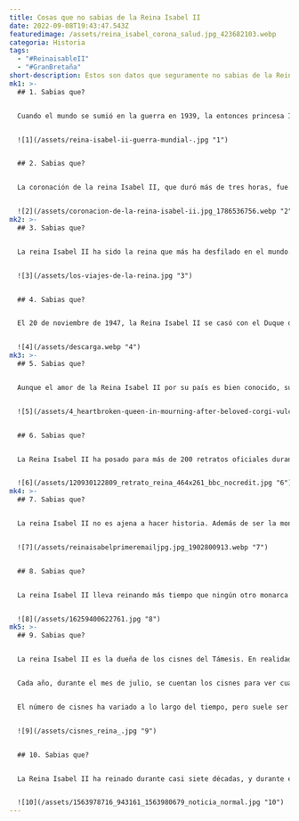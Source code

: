 ```yaml
---
title: Cosas que no sabias de la Reina Isabel II
date: 2022-09-08T19:43:47.543Z
featuredimage: /assets/reina_isabel_corona_salud.jpg_423682103.webp
categoria: Historia
tags:
  - "#ReinaisableII"
  - "#GranBretaña"
short-description: Estos son datos que seguramente no sabias de la Reina Isabel II
mk1: >-
  ## 1. Sabias que?


  Cuando el mundo se sumió en la guerra en 1939, la entonces princesa Isabel se alistó en el ejército británico junto con su marido, el príncipe Felipe. Durante los seis años siguientes, la pareja real sirvió a su país de diversas maneras. Isabel trabajó como mecánica y condujo ambulancias mientras Felipe servía en la Marina. En 1945, Isabel fue destinada a Alemania como parte del Servicio Territorial Auxiliar, convirtiéndose en el primer miembro femenino de la Familia Real en servir en las Fuerzas Armadas. Cuando la guerra llegó a su fin, Isabel y Felipe continuaron su servicio viajando por Gran Bretaña y Europa, ayudando a levantar la moral y apoyando los esfuerzos para reconstruir las comunidades destrozadas. Las experiencias de la pareja en tiempos de guerra les marcaron mucho, inculcándoles un profundo sentido del deber hacia su país y su gente. Isabel siguió siendo reina durante más de siete décadas, desempeñando sus funciones con gracia y dignidad. Sigue siendo un símbolo perdurable de fuerza y estabilidad en tiempos de agitación, un icono de esperanza para las generaciones venideras.


  ![1](/assets/reina-isabel-ii-guerra-mundial-.jpg "1")


  ## 2. Sabias que? 


  La coronación de la reina Isabel II, que duró más de tres horas, fue un acontecimiento fastuoso, propio de una de las monarcas más poderosas del mundo. El evento también fue histórico por otra razón, ya que fue el primero en ser televisado en directo. En aquel momento, sólo siete millones de personas en el Reino Unido tenían acceso a la televisión, pero eso no impidió que 11 millones sintonizaran el evento. Para los que pudieron verlo, fue una oportunidad fascinante de presenciar de cerca un acontecimiento trascendental. Aunque la tecnología ha cambiado desde entonces y las retransmisiones en directo son ahora habituales, la coronación de 1953 sigue siendo un hito importante tanto en la historia británica como en la de la televisión.


  ![2](/assets/coronacion-de-la-reina-isabel-ii.jpg_1786536756.webp "2")
mk2: >-
  ## 3. Sabias que?


  La reina Isabel II ha sido la reina que más ha desfilado en el mundo. No es de extrañar que al haber sido la reina que más tiempo ha estado en el Reino Unido tenga varios récords. Uno de ellos es que ha sido la monarca británica que más ha viajado. En total visitó más de 100 países durante su reinado (ha realizado más de 150 visitas al extranjero). Podríamos decir que su país favorito fue Canadá con un total de 22 veces, seguido de Francia con 13 viajes. La reina realizó su primera gira por el extranjero en 1951 (a países de la Commonwealth), justo después de que su marido accediera al trono y ella se convirtiera en reina consorte. Tras la muerte de Jorge VI, realizó un viaje oficial a París en febrero de 1952. Desde entonces, ha viajado por todo el mundo en numerosas ocasiones, tanto en visitas de Estado como en giras para representar a Gran Bretaña en diversos eventos internacionales. Por ejemplo, asistió al funeral de John F. Kennedy en Washington D.C. en 1963 o a la boda del Príncipe Carlos y Lady Diana Spencer en 1981. En los últimos años ha realizado numerosas visitas de Estado a países como China, Japón o Ghana. Durante su reinado, también ha intentado fomentar las buenas relaciones entre las diferentes religiones y culturas del mundo, por ejemplo, visitando una mezquita en Abu Dhabi durante una visita de Estado a los Emiratos Árabes Unidos en 1986. La reina Isabel II es, sin duda, una de las Jefas de Estado que más ha viajado por el mundo y sus viajes han contribuido a fomentar un mejor entendimiento y comunicación entre diferentes culturas y religiones.


  ![3](/assets/los-viajes-de-la-reina.jpg "3")


  ## 4. Sabias que?


  El 20 de noviembre de 1947, la Reina Isabel II se casó con el Duque de Edimburgo en la Abadía de Westminster. El vestido que lució fue diseñado por Norman Hartnell, pero debido al racionamiento textil como consecuencia de la Segunda Guerra Mundial, tuvo que comprar el material utilizando cupones de racionamiento. Hartnell acabó utilizando unos 200 metros de raso y tafetán de color marfil, junto con 10.000 cristales y perlas. El vestido tenía un corpiño ajustado y una amplia falda sostenida por aros. A pesar de las restricciones impuestas por la guerra, Hartnell consiguió crear un vestido tan bello como elegante. El hecho de que Isabel estuviera dispuesta a utilizar sus cupones de racionamiento para comprar su vestido de novia es un testimonio de su compromiso con el apoyo a la industria británica en tiempos difíciles.


  ![4](/assets/descarga.webp "4")
mk3: >-
  ## 5. Sabias que?


  Aunque el amor de la Reina Isabel II por su país es bien conocido, su adoración por sus numerosos Corgis puede resultar sorprendente para algunos. A lo largo de su vida, la Reina tuvo más de 30 de estos queridos perros, la mayoría de los cuales descendían de su primer Corgi, Susan. Regalada en su 18º cumpleaños, en 1944, Susan se convirtió rápidamente en un miembro muy querido de la familia real, e Isabel II disfrutaba mucho viendo a sus Corgis retozar en los jardines del Palacio de Buckingham. Además de su compañía, los Corgis de la Reina eran un importante símbolo de la realeza británica, y su imagen aparecía a menudo en recuerdos y otros productos. Aunque ya no están entre nosotros, los Corgis de la Reina siempre serán recordados como una parte importante de su vida.


  ![5](/assets/4_heartbroken-queen-in-mourning-after-beloved-corgi-vulcan-dies-leaving-her-with-one-dog.webp "5")


  ## 6. Sabias que?


  La Reina Isabel II ha posado para más de 200 retratos oficiales durante su reinado, una tradición entre los miembros de la familia real. El primer retrato fue realizado cuando tenía sólo siete años por el artista anglo-húngaro Philip Alexius de Laszlo. El retrato más reciente fue tomado el 25 de mayo en el Castillo de Windsor y publicado como parte de las celebraciones del Jubileo de Platino de la Reina. Aunque cada retrato capta un aspecto diferente de la personalidad de la Reina, todos ellos la muestran como una figura fuerte y matriarcal. De hecho, la reina Isabel es una de las monarcas que más tiempo ha reinado en la historia de Gran Bretaña, y sus retratos son un testimonio de su sabiduría y gracia duraderas.


  ![6](/assets/120930122809_retrato_reina_464x261_bbc_nocredit.jpg "6")
mk4: >-
  ## 7. Sabias que?


  La reina Isabel II no es ajena a hacer historia. Además de ser la monarca más longeva de la historia británica, ha sido testigo de algunos de los avances tecnológicos más importantes del último siglo. En 1976, volvió a ser noticia al enviar su primer correo electrónico. Utilizando un ordenador durante una visita al Royal Radar Establishment, la Reina dirigió un mensaje al Secretario de Defensa estadounidense para inaugurar formalmente una colaboración entre el Reino Unido y Estados Unidos en el desarrollo de un lenguaje de programación militar. Aunque hoy en día esto no parezca un acontecimiento trascendental, en su momento se consideró un gran golpe para las relaciones de Gran Bretaña con Estados Unidos. De hecho, algunos incluso atribuyen a la Reina haber contribuido a forjar la "relación especial" entre ambos países. Independientemente de su papel en los asuntos internacionales, no cabe duda de que Isabel II siempre ha estado a la vanguardia del cambio, tanto en su país como en el resto del mundo.


  ![7](/assets/reinaisabelprimeremailjpg.jpg_1902800913.webp "7")


  ## 8. Sabias que?


  La reina Isabel II lleva reinando más tiempo que ningún otro monarca en la historia de Gran Bretaña, y en el transcurso de su largo reinado se ha asociado estrechamente con muchos aspectos diferentes de la cultura británica, incluido el deporte. El fútbol, en particular, siempre ha ocupado un lugar especial en el corazón de la reina. En 1953, el año de su coronación, la Reina Isabel II entregó la Copa FA al equipo ganador. Fue el primer trofeo deportivo que enterró, y consolidó su condición de aficionada al fútbol. En 1966, Inglaterra ganó su primera y única Copa del Mundo, y la Reina Isabel II entregó el trofeo a Bobby Moore, el capitán del equipo ganador. Esta trascendental ocasión es sólo un ejemplo de cómo la reina ha utilizado su plataforma para apoyar y promover el fútbol británico.


  ![8](/assets/16259400622761.jpg "8")
mk5: >-
  ## 9. Sabias que?


  La reina Isabel II es la dueña de los cisnes del Támesis. En realidad, es una tradición de 800 años que el monarca de turno sea el dueño de los cisnes que habitan el Támesis. Esta tradición nació para proteger a las aves que eran muy cazadas en el siglo XII, pero se mantiene hasta hoy y ahora incluso sirve para educar a la gente sobre la preservación de la especie.


  Cada año, durante el mes de julio, se cuentan los cisnes para ver cuántos tiene la reina (o el rey a partir de ahora). Una persona es elegida como Soberano Marcador de Cisnes y parte con su tripulación en botes para recorrer casi 200 kilómetros por el Támesis. Desde hace 800 años se hace prácticamente de la misma manera: encuentran a los cisnes, los sacan del agua y comprueban si están heridos antes de devolverlos. Todo el proceso dura unas dos semanas y al final tienen una buena idea de cuántos cisnes hay en total 


  El número de cisnes ha variado a lo largo del tiempo, pero suele ser de unos 2.000, aunque la cifra ha llegado a ser de 5.000 y de sólo 35. En los últimos años, el número de cisnes ha disminuido debido, en gran medida, al aumento de la depredación por parte de zorros y otros animales, pero también por el envenenamiento con plomo de los aparejos de pesca y la basura que se deja en las orillas del río. Sin embargo, gracias a los esfuerzos de conservación liderados por el Queen's Swan Marker y otros, el número de ejemplares ha vuelto a aumentar lentamente y existe la esperanza de que esta magnífica especie siga adornando el Támesis durante muchos siglos.


  ![9](/assets/cisnes_reina_.jpg "9")


  ## 10. Sabias que?


  La Reina Isabel II ha reinado durante casi siete décadas, y durante ese tiempo ha visto pasar a un total de 16 Primeros Ministros diferentes. El primero fue Winston Churchill, que ocupó el cargo de 1951 a 1955. Churchill fue un estadista legendario y uno de los líderes más famosos del siglo XX. Le sucedió Anthony Eden, que ocupó el cargo durante menos de dos años antes de dimitir por motivos de salud. Harold Macmillan tomó el relevo y ocupó el cargo durante seis años, hasta que también dimitió por motivos de salud. Tras Macmillan llegó Alec Douglas-Home, que ocupó el cargo durante menos de un año antes de perder las elecciones generales de 1964. Harold Wilson se convirtió entonces en Primer Ministro y ocupó el cargo durante dos mandatos, hasta que se retiró en 1976. A Wilson le sucedió James Callaghan, que ocupó el cargo durante algo más de tres años antes de perder las elecciones generales de 1979. Margaret Thatcher se convirtió entonces en la primera mujer en ser elegida Primera Ministra, y ocupó el cargo durante 11 años hasta que fue destituida por su propio partido en 1990. John Major asumió entonces el cargo de Primer Ministro y permaneció en él durante seis años, hasta que perdió las elecciones generales de 1997. Tony Blair se convirtió entonces en Primer Ministro y llevó al Partido Laborista a la victoria en tres elecciones consecutivas. Se retiró en 2007 y le sucedió Gordon Brown. Brown ocupó el cargo durante menos de dos años antes de perder las elecciones generales de 2010. David Cameron se convirtió entonces en Primer Ministro y ocupó el cargo durante seis años, hasta que dimitió en 2016 tras el referéndum del Brexit. Theresa May se convirtió en Primera Ministra y ocupó el cargo durante tres años, hasta que también dimitió tras el referéndum del Brexit. Boris Johnson se convirtió entonces en Primer Ministro y sigue en el cargo hasta el día de hoy. La reina Isabel II ha visto pasar a un total de 16 primeros ministros diferentes a lo largo de su vida, ¡una hazaña impresionante!


  ![10](/assets/1563978716_943161_1563980679_noticia_normal.jpg "10")
---
```

